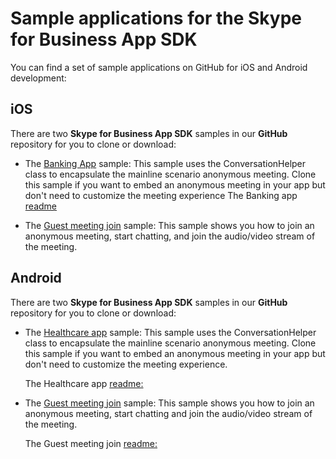 # Sample applications for the Skype for Business App SDK

You can find a set of sample applications on GitHub for iOS and Android development:

## iOS

There are two **Skype for Business App SDK** samples in our **GitHub** repository for you to clone or download:

- The [Banking App](https://github.com/OfficeDev/skype-ios-app-sdk-samples/tree/master/BankingApp) sample: This sample uses the ConversationHelper class to encapsulate the mainline scenario anonymous meeting. 
Clone this sample if you want to embed an anonymous meeting in your app but don't need to customize the meeting experience
  The Banking app [readme](https://github.com/OfficeDev/skype-ios-app-sdk-samples/blob/master/BankingApp/readme.md)

- The [Guest meeting join](https://github.com/OfficeDev/skype-ios-app-sdk-samples/tree/master/GuestMeetingJoin) sample: This sample shows you how to join an anonymous meeting, start chatting, and join the audio/video stream of the meeting.


## Android

There are two **Skype for Business App SDK** samples in our **GitHub** repository for you to clone or download:


- The [Healthcare app](https://github.com/OfficeDev/skype-android-app-sdk-samples/tree/master/HealtcareApp) sample: This sample uses the ConversationHelper class to encapsulate the 
mainline scenario anonymous meeting. Clone this sample if you want to embed an anonymous meeting in your app but don't need to 
customize the meeting experience.

  The Healthcare app [readme:](https://github.com/OfficeDev/skype-android-app-sdk-samples/blob/master/HealthcareApp/readme.md) 
- The [Guest meeting join](https://github.com/OfficeDev/skype-android-app-sdk-samples/tree/master/GuestMeetingJoin) sample: This sample shows you how to join an anonymous meeting, 
start chatting and join the audio/video stream of the meeting.

  The Guest meeting join [readme:](https://github.com/OfficeDev/skype-android-app-sdk-samples/blob/master/GuestMeetingJoin/readme.md)

